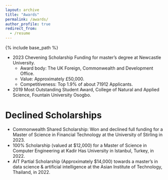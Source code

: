 ```yaml
---
layout: archive
title: "Awards"
permalink: /awards/
author_profile: true
redirect_from:
  - /resume
---
```


{% include base_path %}

* 2023 Chevening Scholarship	Funding for master’s degree at Newcastle University.
    * Award body: The UK Foreign, Commonwealth and Development Office.
    * Value: Approximately £50,000.
    * Competitiveness: Top 1.9% of about 71912 Applicants.
* 2019 Most Outstanding Student Award, College of Natural and Applied Science, Fountain University Osogbo.

#  Declined Scholarships
* Commonwealth Shared Scholarship: Won and declined full funding for a Master of Science in Financial Technology at the University of Stirling in 2023.
* 100% Scholarship (valued at $12,000) for a Master of Science in Computer Engineering at Kadir Has University in Istanbul, Turkey, in 2022.
* AIT Partial Scholarship (Approximately $14,000) towards a master’s in data science & artificial intelligence at the Asian Institute of Technology, Thailand, in 2022.
 
